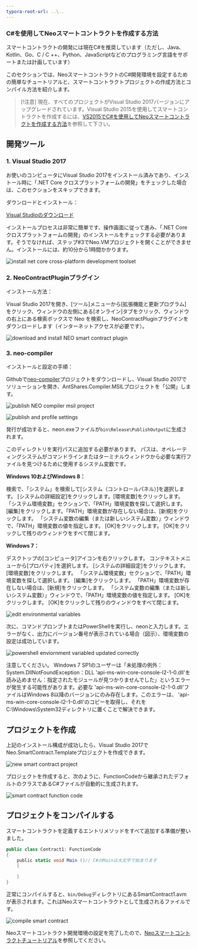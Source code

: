 ```yaml
---
typora-root-url: ..\..
---
```


### C#を使用してNeoスマートコントラクトを作成する方法

スマートコントラクトの開発には現在C#を推奨しています（ただし、Java、Kotlin、Go、C / C ++、Python、JavaScriptなどのプログラミング言語をサポートまたは計画しています）

このセクションでは、NeoスマートコントラクトのC#開発環境を設定するための簡単なチュートリアルと、スマートコントラクトプロジェクトの作成方法とコンパイル方法を紹介します。

   > [!注意]
   > 現在、すべてのプロジェクトがVisual Studio 2017バージョンにアップグレードされています。Visual Studio 2015を使用してスマートコントラクトを作成するには、[VS2015でC#を使用してNeoスマートコントラクトを作成する方法](getting-started-2015.md)を参照して下さい。

## 開発ツール

### 1. Visual Studio 2017

お使いのコンピュータにVisual Studio 2017をインストール済みであり、インストール時に「.NET Core クロスプラットフォームの開発」をチェックした場合は、このセクションをスキップできます。

ダウンロードとインストール：

[Visual Studioのダウンロード](https://www.visualstudio.com/products/visual-studio-community-vs)

インストールプロセスは非常に簡単です、操作画面に従って進み、「.NET Core クロスプラットフォームの開発」のインストールをチェックする必要があります。そうでなければ、ステップ#3でNeo.VMプロジェクトを開くことができません。インストールには、約10分から1時間かかります。

![install net core cross-platform development toolset](assets/install_core_cross_platform_development_toolset.png)

### 2. NeoContractPluginプラグイン

インストール方法：

Visual Studio 2017を開き、[ツール]メニューから[拡張機能と更新プログラム]をクリック、ウィンドウの左側にある[オンライン]タブをクリック、ウィンドウの右上にある検索ボックスで Neo を検索し、NeoContractPluginプラグインをダウンロードします（インターネットアクセスが必要です）。

![download and install NEO smart contract plugin](/assets/download_and_install_smart_contract_plugin.png)

### 3. neo-compiler

インストールと設定の手順：

Githubで[neo-compiler](https://github.com/neo-project/neo-compiler)プロジェクトをダウンロードし、Visual Studio 2017でソリューションを開き、AntShares.Compiler.MSILプロジェクトを「公開」します。

![publish NEO compiler msil project](/assets/publish_neo_compiler_msil_project.png)

![publish and profile settings](/assets/publish_and_profile_settings.png)


発行が成功すると、neon.exeファイルが`bin\Release\PublishOutput`に生成されます。

このディレクトリを実行パスに追加する必要があります。 パスは、オペレーティングシステムがコマンドラインまたはターミナルウィンドウから必要な実行ファイルを見つけるために使用するシステム変数です。

**Windows 10およびWindows 8：**

  検索で、「システム」を検索して[システム（コントロールパネル）]を選択します。
  [システムの詳細設定]をクリックします。[環境変数]をクリックします。 
  「システム環境変数」セクションで、「PATH」環境変数を探して選択します。 [編集]をクリックします。「PATH」環境変数が存在しない場合は、[新規]をクリックします。 
  「システム変数の編集（または新しいシステム変数）」ウィンドウで、「PATH」環境変数の値を指定します。 [OK]をクリックします。 [OK]をクリックして残りのウィンドウをすべて閉じます。

**Windows 7：**

  デスクトップの[コンピュータ]アイコンを右クリックします。
  コンテキストメニューから[プロパティ]を選択します。 
  [システムの詳細設定]をクリックします。[環境変数]をクリックします。 
  「システム環境変数」セクションで、「PATH」環境変数を探して選択します。 [編集]をクリックします。 「PATH」環境変数が存在しない場合は、[新規]をクリックします。 
  「システム変数の編集（または新しいシステム変数）」ウィンドウで、「PATH」環境変数の値を指定します。 [OK]をクリックします。 [OK]をクリックして残りのウィンドウをすべて閉じます。

![edit environmental variables](/assets/edit_environmental_variables.png)

次に、コマンドプロンプトまたはPowerShellを実行し、neonと入力します。エラーがなく、出力にバージョン番号が表示されている場合（図示）、環境変数の設定は成功しています。

![powershell enviornment variabled updated correctly](/assets/powershell_enviornment_variabled_updated_correctly.png)


注意してください。 Windows 7 SP1のユーザーは「未処理の例外：System.DllNotFoundException：DLL 'api-ms-win-core-console-l2-1-0.dll'を読み込めません：指定されたモジュールが見つかりませんでした」というエラーが発生する可能性があります。必要な 'api-ms-win-core-console-l2-1-0.dll'ファイルはWindows 8以降のバージョンにのみ存在します。このエラーは、 'api-ms-win-core-console-l2-1-0.dll'のコピーを取得し、それをC:\Windows\System32ディレクトリに置くことで解決できます。

## プロジェクトを作成

上記のインストール構成が成功したら、Visual Studio 2017でNeo.SmartContract.Templateプロジェクトを作成できます。

![new smart contract project](/assets/new_smart_contract_project.png)

プロジェクトを作成すると、次のように、FunctionCodeから継承されたデフォルトのクラスであるC#ファイルが自動的に生成されます。

![smart contract function code](/assets/smart_contract_function_code.png)

## プロジェクトをコンパイルする

スマートコントラクトを定義するエントリメソッドをすべて追加する準備が整いました。

```c#
public class Contract1: FunctionCode
{
    public static void Main ()// C#のMainは大文字で始まります
    {
        
    }
}
```

正常にコンパイルすると、`bin/Debug`ディレクトリにあるSmartContract1.avmが表示されます。これはNeoスマートコントラクトとして生成されるファイルです。

![compile smart contract](/assets/compile_smart_contract.png)

Neoスマートコントラクト開発環境の設定を完了したので、[Neoスマートコントラクトチュートリアル](tutorial.md)を参照してください。

